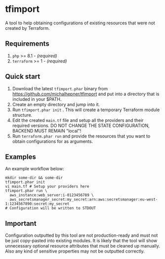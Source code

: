 # tfimport

A tool to help obtaining configurations of existing resources that were not created by Terraform.

## Requirements

1. `php` >= 8.1 - _(required)_
2. `terraform` >= 1 - _(required)_

## Quick start

1. Download the latest `tfimport.phar` binary from https://github.com/michalhepner/tfimport and put into a
   directory that is included in your $PATH.
2. Create an empty directory and jump into it.
3. Run `tfimport.phar init` . This will create a temporary Terraform module structure.
4. Edit the created `main.tf` file and setup all the providers and their required versions. 
   DO NOT CHANGE THE STATE CONFIGURATION, BACKEND MUST REMAIN "local"!
5. Run `terraform.phar run` and provide the resources that you want to obtain configurations for as arguments.

## Examples

An example workflow below:

```
mkdir some-dir && some-dir
tfimport.phar init
vi main.tf # Setup your providers here
tfimport.phar run \
  aws_instance:web_server:i-0123456789 \
  aws_secretsmanager_secret:my_secret:arn:aws:secretsmanager:eu-west-1:1234567890:secret:my_secret
# Configuration will be written to STDOUT
```

## Important

Configuration outputted by this tool are not production-ready and must not be just copy-pasted into existing modules.
It is likely that the tool will show unnecessary optional resource attributes that must be cleaned up manually.
Also any kind of sensitive properties may not be outputted correctly.

